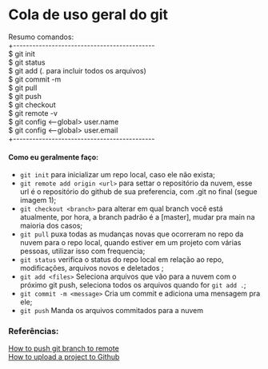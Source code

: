 # Cola de uso geral do git  

Resumo comandos:  
+--------------------------------------------  
$ git init  
$ git status  
$ git add <file> (. para incluir todos os arquivos)  
$ git commit -m <mensagem>  
$ git pull  
$ git push <remote> <branch>  
$ git checkout <branch>  
$ git remote -v  
$ git config <--global> user.name  
$ git config <--global> user.email  
+--------------------------------------------  

#### Como eu geralmente faço:  
  - ```git init``` para inicializar um repo local, caso ele não exista;  
  - ```git remote add origin <url>``` para settar o repositório da nuvem, esse url é o repositório do github de sua preferencia, com .git no final (segue imagem 1);  
  - ```git checkout <branch>``` para alterar em qual branch você está atualmente, por hora, a branch padrão é a [master], mudar pra main na maioria dos casos;  
  - ```git pull``` puxa todas as mudanças novas que ocorreram no repo da nuvem para o repo local, quando estiver em um projeto com várias pessoas, utilizar isso com frequencia;  
  - ```git status``` verifica o status do repo local em relação ao repo, modificações, arquivos novos e deletados  ;
  - ```git add <files>``` Seleciona arquivos que vão para a nuvem com o próximo git push, seleciona todos os arquivos quando for ```git add .```;  
  - ```git commit -m <message>``` Cria um commit e adiciona uma mensagem pra ele;  
  - ```git push``` Manda os arquivos commitados para a nuvem
  
### Referências:  
[How to push git branch to remote](https://devconnected.com/how-to-push-git-branch-to-remote/)  
[How to upload a project to Github](https://stackoverflow.com/questions/12799719/how-to-upload-a-project-to-github)  
